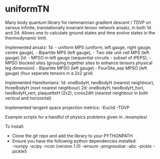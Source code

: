 # uniformTN

Many body quantum library for riemmannian gradient descent / TDVP on various infinite, translationally invariant tensor network ansatz, in both 1d and 2d. Allows one to calculate ground states and time evolve states in the thermodynamic limit.

Implemented ansatz:
1d: 
    - uniform MPS (uniform, left gauge, right gauge, centre gauge), 
    - Bipartite MPS (left gauge), 
    - Two site unit cell MPS (left gauge)
2d: 
    - MPSO in left gauge (sequential circuits - subset of iPEPS), 
    - MPSO blocked sites (grouping together sites to enhance tensors physical leg dimension)
    - Bipartite MPSO (left gauge)
    - FourSite_sep MPSO (left gauge) (four seperate tensors in a 2x2 grid)

Implemented Hamiltonians:
1d: oneBodyH, twoBodyH (nearest neighbour), threeBodyH (next nearest neighbour)
2d: oneBodyH, twoBodyH_hori, twoBodyH_vert, plaquetteH (2x2), cross2dH (nearest neighbour in both vertical and horizontal)

Implemented tangent space projection metrics:
-Euclid
-TDVP

Example scripts for a handful of physics problems given in ./examples/

To install:
 - Clone the git repo and add the library to your PYTHONPATH
 - Ensure you have the following python dependencies installed:    
    -numpy
    -scipy
    -ncon (version 1.0)
    -einsum
    -progressbar
    -abc 
    -pickle
    -pickle5
